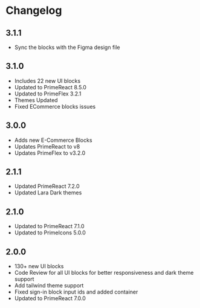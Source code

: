 # Changelog

## 3.1.1

- Sync the blocks with the Figma design file

## 3.1.0
- Includes 22 new UI blocks
- Updated to PrimeReact 8.5.0
- Updated to PrimeFlex 3.2.1
- Themes Updated
- Fixed ECommerce blocks issues

## 3.0.0

- Adds new E-Commerce Blocks
- Updates PrimeReact to v8
- Updates PrimeFlex to v3.2.0

## 2.1.1

- Updated PrimeReact 7.2.0
- Updated Lara Dark themes

## 2.1.0

- Updated to PrimeReact 7.1.0
- Updated to PrimeIcons 5.0.0

## 2.0.0

- 130+ new UI blocks
- Code Review for all UI blocks for better responsiveness and dark theme support
- Add tailwind theme support
- Fixed sign-in block input ids and added container
- Updated to PrimeReact 7.0.0
